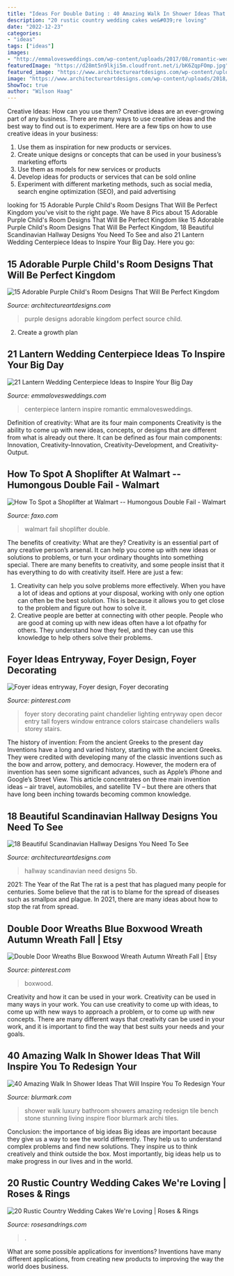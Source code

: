 ```yaml
---
title: "Ideas For Double Dating : 40 Amazing Walk In Shower Ideas That Will Inspire You To Redesign Your"
description: "20 rustic country wedding cakes we&#039;re loving"
date: "2022-12-23"
categories:
- "ideas"
tags: ["ideas"]
images:
- "http://emmalovesweddings.com/wp-content/uploads/2017/08/romantic-wedding-centerpiece-ideas-with-lantern.jpg"
featuredImage: "https://d28mt5n9lkji5m.cloudfront.net/i/bK6ZqpFOmp.jpg"
featured_image: "https://www.architectureartdesigns.com/wp-content/uploads/2015/12/310-630x473.jpg"
image: "https://www.architectureartdesigns.com/wp-content/uploads/2018/09/20-Beautiful-Scandinavian-Hallway-Designs-You-Need-To-See-4.jpg"
ShowToc: true
author: "Wilson Haag"
---
```



Creative Ideas: How can you use them?
Creative ideas are an ever-growing part of any business. There are many ways to use creative ideas and the best way to find out is to experiment. Here are a few tips on how to use creative ideas in your business:
1. Use them as inspiration for new products or services.
2. Create unique designs or concepts that can be used in your business’s marketing efforts  
3. Use them as models for new services or products 
4. Develop ideas for products or services that can be sold online 
5. Experiment with different marketing methods, such as social media, search engine optimization (SEO), and paid advertising 

	

		
looking for 15 Adorable Purple Child&#039;s Room Designs That Will Be Perfect Kingdom you've visit to the right page. We have 8 Pics about 15 Adorable Purple Child&#039;s Room Designs That Will Be Perfect Kingdom like 15 Adorable Purple Child&#039;s Room Designs That Will Be Perfect Kingdom, 18 Beautiful Scandinavian Hallway Designs You Need To See and also 21 Lantern Wedding Centerpiece Ideas to Inspire Your Big Day. Here you go:
		
    
## 15 Adorable Purple Child&#039;s Room Designs That Will Be Perfect Kingdom

<img loading=lazy src="https://www.architectureartdesigns.com/wp-content/uploads/2015/12/310-630x473.jpg" onerror="this.onerror=null;this.src='https://tse1.mm.bing.net/th?id=OIP.KuonsTSdn-niY6EouSGKHAHaFj&amp;pid=15.1';" alt="15 Adorable Purple Child&#039;s Room Designs That Will Be Perfect Kingdom">

_Source: architectureartdesigns.com_

>purple designs adorable kingdom perfect source child. 

	

2. Create a growth plan 

    
## 21 Lantern Wedding Centerpiece Ideas To Inspire Your Big Day

<img loading=lazy src="http://emmalovesweddings.com/wp-content/uploads/2017/08/romantic-wedding-centerpiece-ideas-with-lantern.jpg" onerror="this.onerror=null;this.src='https://tse4.mm.bing.net/th?id=OIP.Wu7VWMfJD5B38XqF0CIy1gHaLH&amp;pid=15.1';" alt="21 Lantern Wedding Centerpiece Ideas to Inspire Your Big Day">

_Source: emmalovesweddings.com_

>centerpiece lantern inspire romantic emmalovesweddings. 

	

Definition of creativity: What are its four main components
Creativity is the ability to come up with new ideas, concepts, or designs that are different from what is already out there. It can be defined as four main components: Innovation, Creativity-Innovation, Creativity-Development, and Creativity-Output.

    
## How To Spot A Shoplifter At Walmart -- Humongous Double Fail - Walmart

<img loading=lazy src="https://d28mt5n9lkji5m.cloudfront.net/i/bK6ZqpFOmp.jpg" onerror="this.onerror=null;this.src='https://tse4.mm.bing.net/th?id=OIP.uZMb-QIyhCBLWPsTac-aMwAAAA&amp;pid=15.1';" alt="How To Spot a Shoplifter at Walmart -- Humongous Double Fail - Walmart">

_Source: faxo.com_

>walmart fail shoplifter double. 

	

The benefits of creativity: What are they?
Creativity is an essential part of any creative person’s arsenal. It can help you come up with new ideas or solutions to problems, or turn your ordinary thoughts into something special. There are many benefits to creativity, and some people insist that it has everything to do with creativity itself. Here are just a few: 
1) Creativity can help you solve problems more effectively. When you have a lot of ideas and options at your disposal, working with only one option can often be the best solution. This is because it allows you to get close to the problem and figure out how to solve it. 
2) Creative people are better at connecting with other people. People who are good at coming up with new ideas often have a lot ofpathy for others. They understand how they feel, and they can use this knowledge to help others solve their problems.

    
## Foyer Ideas Entryway, Foyer Design, Foyer Decorating

<img loading=lazy src="https://i.pinimg.com/736x/65/03/98/6503981b974caff4058a00a9a6820423--foyer-ideas-two-story--story-foyer.jpg" onerror="this.onerror=null;this.src='https://tse4.mm.bing.net/th?id=OIP.caxjKrRGcSyP8qypVrgp6QHaKw&amp;pid=15.1';" alt="Foyer ideas entryway, Foyer design, Foyer decorating">

_Source: pinterest.com_

>foyer story decorating paint chandelier lighting entryway open decor entry tall foyers window entrance colors staircase chandeliers walls storey stairs. 

	

The history of invention: From the ancient Greeks to the present day
Inventions have a long and varied history, starting with the ancient Greeks. They were credited with developing many of the classic inventions such as the bow and arrow, pottery, and democracy. However, the modern era of invention has seen some significant advances, such as Apple’s iPhone and Google’s Street View. This article concentrates on three main invention ideas – air travel, automobiles, and satellite TV – but there are others that have long been inching towards becoming common knowledge.

    
## 18 Beautiful Scandinavian Hallway Designs You Need To See

<img loading=lazy src="https://www.architectureartdesigns.com/wp-content/uploads/2018/09/20-Beautiful-Scandinavian-Hallway-Designs-You-Need-To-See-4.jpg" onerror="this.onerror=null;this.src='https://tse1.mm.bing.net/th?id=OIP.pxdgOb-Ro1X9LlgdPP-vxgHaLH&amp;pid=15.1';" alt="18 Beautiful Scandinavian Hallway Designs You Need To See">

_Source: architectureartdesigns.com_

>hallway scandinavian need designs 5b. 

	

2021: The Year of the Rat
The rat is a pest that has plagued many people for centuries. Some believe that the rat is to blame for the spread of diseases such as smallpox and plague. In 2021, there are many ideas about how to stop the rat from spread.

    
## Double Door Wreaths Blue Boxwood Wreath Autumn Wreath Fall | Etsy

<img loading=lazy src="https://i.pinimg.com/736x/27/ea/ab/27eaabb825906780f6b99f353f5af087.jpg" onerror="this.onerror=null;this.src='https://tse3.mm.bing.net/th?id=OIP.hSLQeBN595mKa0Fo7kTa1QHaJ3&amp;pid=15.1';" alt="Double Door Wreaths Blue Boxwood Wreath Autumn Wreath Fall | Etsy">

_Source: pinterest.com_

>boxwood. 

	

Creativity and how it can be used in your work.
Creativity can be used in many ways in your work. You can use creativity to come up with ideas, to come up with new ways to approach a problem, or to come up with new concepts. There are many different ways that creativity can be used in your work, and it is important to find the way that best suits your needs and your goals.

    
## 40 Amazing Walk In Shower Ideas That Will Inspire You To Redesign Your

<img loading=lazy src="https://www.blurmark.com/wp-content/uploads/2017/02/Stunning-walk-in-shower.jpg" onerror="this.onerror=null;this.src='https://tse1.mm.bing.net/th?id=OIP.SS7f1IWzkH7khWoPT4WyuQHaJ4&amp;pid=15.1';" alt="40 Amazing Walk In Shower Ideas That Will Inspire You To Redesign Your">

_Source: blurmark.com_

>shower walk luxury bathroom showers amazing redesign tile bench stone stunning living inspire floor blurmark archi tiles. 

	

Conclusion: the importance of big ideas
Big ideas are important because they give us a way to see the world differently. They help us to understand complex problems and find new solutions. They inspire us to think creatively and think outside the box. Most importantly, big ideas help us to make progress in our lives and in the world.

    
## 20 Rustic Country Wedding Cakes We&#039;re Loving | Roses &amp; Rings

<img loading=lazy src="http://www.rosesandrings.com/wp-content/uploads/2019/11/Country-rustic-wedding-cake-ideas-3.jpg" onerror="this.onerror=null;this.src='https://tse2.mm.bing.net/th?id=OIP.z17pEBbUc4qZRhgejNOnHQHaMW&amp;pid=15.1';" alt="20 Rustic Country Wedding Cakes We&#039;re Loving | Roses &amp; Rings">

_Source: rosesandrings.com_

>. 

	

What are some possible applications for inventions?
Inventions have many different applications, from creating new products to improving the way the world does business.

